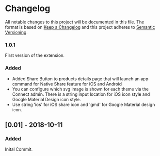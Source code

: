 # Changelog
 All notable changes to this project will be documented in this file.
 The format is based on [Keep a Changelog](http://keepachangelog.com/) and this project adheres to [Semantic Versioning](http://semver.org/).

### 1.0.1
First version of the extension.
### Added
- Added Share Button to products details page that will launch an app command for Native Share feature for iOS and Android
- You can configure which svg image is shown for each theme via the Connect admin. There is a string input location for iOS icon style and Google Material Design icon style.
- Use string 'ios' for iOS share icon and 'gmd' for Google Material design icon. 

## [0.01] - 2018-10-11
### Added
Inital Commit.